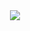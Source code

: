 
<div name="main" align="center">
  
  <br/>
  <br/>
  
  ![](https://komarev.com/ghpvc/?username=Nyaanity&color=447ff7&label=Visitor+count)
  
  <br/>
  <br/>
  
</div>
